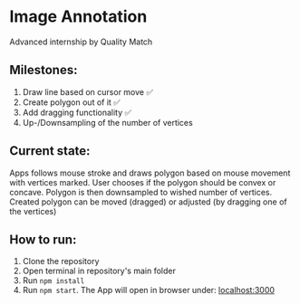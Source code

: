 # Image Annotation

Advanced internship by Quality Match

## Milestones:
1. Draw line based on cursor move :white_check_mark:
2. Create polygon out of it :white_check_mark:
3. Add dragging functionality :white_check_mark:
4. Up-/Downsampling of the number of vertices

## Current state:
Apps follows mouse stroke and draws polygon based on mouse movement with vertices marked.
User chooses if the polygon should be convex or concave.
Polygon is then downsampled to wished number of vertices.
Created polygon can be moved (dragged) or adjusted (by dragging one of the vertices)

## How to run:
1. Clone the repository
2. Open terminal in repository's main folder
3. Run ```npm install```
4. Run ```npm start```. The App will open in browser under: [localhost:3000](http://localhost:3000)